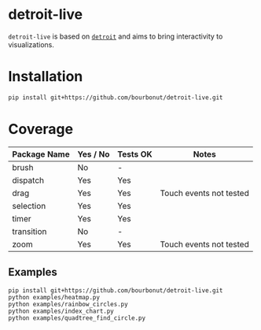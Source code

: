 # detroit-live

`detroit-live` is based on [`detroit`](https://github.com/bourbonut/detroit) and aims to bring interactivity to visualizations.

# Installation

```sh
pip install git+https://github.com/bourbonut/detroit-live.git
```

# Coverage

| Package Name    | Yes / No | Tests OK | Notes                           |
|-----------------|----------|----------|---------------------------------|
| brush           | No       | -        |                                 |
| dispatch        | Yes      | Yes      |                                 |
| drag            | Yes      | Yes      | Touch events not tested         |
| selection       | Yes      | Yes      |                                 |
| timer           | Yes      | Yes      |                                 |
| transition      | No       | -        |                                 |
| zoom            | Yes      | Yes      | Touch events not tested         |


## Examples

```shell
pip install git+https://github.com/bourbonut/detroit-live.git
python examples/heatmap.py
python examples/rainbow_circles.py
python examples/index_chart.py
python examples/quadtree_find_circle.py
```
